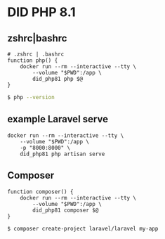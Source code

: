 # DID PHP 8.1

## zshrc|bashrc

```
# .zshrc | .bashrc
function php() {
    docker run --rm --interactive --tty \
        --volume "$PWD":/app \
        did_php81 php $@
}
```

```bash
$ php --version
```

## example Laravel serve
```
docker run --rm --interactive --tty \
    --volume "$PWD":/app \
    -p "8000:8000" \
    did_php81 php artisan serve
```

## Composer

```
function composer() {
    docker run --rm --interactive --tty \
        --volume "$PWD":/app \
        did_php81 composer $@
}
```

```bash
$ composer create-project laravel/laravel my-app
```